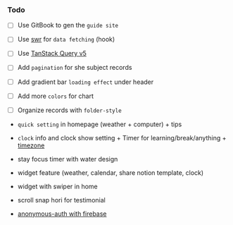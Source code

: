 ### Todo

- [ ] Use GitBook to gen the `guide site`
- [ ] Use [swr](https://swr.vercel.app/) for `data fetching` (hook)
- [ ] Use [TanStack Query v5](https://tanstack.com/query/latest/docs/react/installation)

- [ ] Add `pagination` for she subject records
- [ ] Add gradient bar `loading effect` under header
- [ ] Add more `colors` for chart
- [ ] Organize records with `folder-style`

- `quick setting` in homepage (weather + computer) + tips
- `clock` info and clock show setting + Timer for learning/break/anything + [timezone](https://time.antfu.me/)
- stay focus timer with water design
- widget feature (weather, calendar, share notion template, clock)
- widget with swiper in home
- scroll snap hori for testimonial

- [anonymous-auth with firebase](https://firebase.google.com/docs/auth/web/anonymous-auth)
